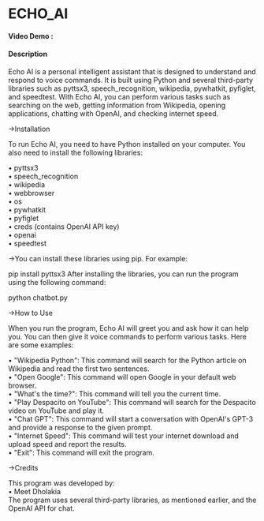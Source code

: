 # ECHO_AI
#### Video Demo :
#### Description
Echo AI is a personal intelligent assistant that is designed to understand and respond to voice commands. It is built using Python and several third-party libraries such as pyttsx3, speech_recognition, wikipedia, pywhatkit, pyfiglet, and speedtest. With Echo AI, you can perform various tasks such as searching on the web, getting information from Wikipedia, opening applications, chatting with OpenAI, and checking internet speed.

->Installation

To run Echo AI, you need to have Python installed on your computer. You also need to install the following libraries:

• pyttsx3\
• speech_recognition\
• wikipedia\
• webbrowser\
• os\
• pywhatkit\
• pyfiglet\
• creds (contains OpenAI API key)\
• openai\
• speedtest

->You can install these libraries using pip. For example:

pip install pyttsx3
After installing the libraries, you can run the program using the following command:

python chatbot.py

->How to Use

When you run the program, Echo AI will greet you and ask how it can help you. You can then give it voice commands to perform various tasks. Here are some examples:

• "Wikipedia Python": This command will search for the Python article on Wikipedia and read the first two sentences.\
• "Open Google": This command will open Google in your default web browser.\
• "What's the time?": This command will tell you the current time.\
• "Play Despacito on YouTube": This command will search for the Despacito video on YouTube and play it.\
• "Chat GPT": This command will start a conversation with OpenAI's GPT-3 and provide a response to the given prompt.\
• "Internet Speed": This command will test your internet download and upload speed and report the results.\
• "Exit": This command will exit the program.

->Credits

This program was developed by:\
• Meet Dholakia\
The program uses several third-party libraries, as mentioned earlier, and the OpenAI API for chat.